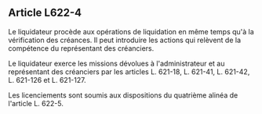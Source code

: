 Article L622-4
----
Le liquidateur procède aux opérations de liquidation en même temps qu'à la
vérification des créances. Il peut introduire les actions qui relèvent de la
compétence du représentant des créanciers.

Le liquidateur exerce les missions dévolues à l'administrateur et au
représentant des créanciers par les articles L. 621-18, L. 621-41, L. 621-42, L.
621-126 et L. 621-127.

Les licenciements sont soumis aux dispositions du quatrième alinéa de l'article
L. 622-5.
